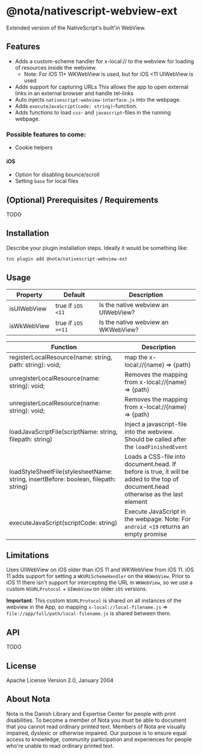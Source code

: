 # @nota/nativescript-webview-ext

Extended version of the NativeScript's built'in WebView.

## Features
* Adds a custom-scheme handler for x-local:// to the webview for loading of resources inside the webview.
    * Note: For iOS 11+ WKWebView is used, but for iOS <11 UIWebView is used
* Adds support for capturing URLs This allows the app to open external links in an external browser and handle tel-links
* Auto injects `nativescript-webview-interface.js` into the webpage.
* Adds `executeJavaScript(code: string)`-function.
* Adds functions to load `css`- and `javascript`-files in the running webpage.

### Possible features to come:

* Cookie helpers

#### iOS
* Option for disabling bounce/scroll
* Setting `base` for local files

## (Optional) Prerequisites / Requirements

TODO

## Installation

Describe your plugin installation steps. Ideally it would be something like:

```bash
tns plugin add @nota/nativescript-webview-ext
```

## Usage

| Property | Default | Description |
| --- | --- | --- |
| isUIWebView | true if `iOS <11` | Is the native webview an UIWebView? |
| isWkWebView | true if `iOS >=11` | Is the native webview an WKWebView? |

| Function | Description |
| --- | --- |
| registerLocalResource(name: string, path: string): void; | map the x-local://{name} => {path} |
| unregisterLocalResource(name: string): void; | Removes the mapping from x-local://{name} => {path} |
| unregisterLocalResource(name: string): void; | Removes the mapping from x-local://{name} => {path} |
| loadJavaScriptFile(scriptName: string, filepath: string) | Inject a javascript-file into the webview. Should be called after the `loadFinishedEvent` |
| loadStyleSheetFile(stylesheetName: string, insertBefore: boolean, filepath: string) | Loads a CSS-file into document.head. If before is true, it will be added to the top of document.head otherwise as the last element |
| executeJavaScript(scriptCode: string) | Execute JavaScript in the webpage. Note: For `android <19` returns an empty promise |

## Limitations

Uses UIWebView on iOS older than iOS 11 and WKWebView from iOS 11.
iOS 11 adds support for setting a `WKURLSchemeHandler` on the `WKWebView`.
Prior to iOS 11 there isn't support for intercepting the URL in `WKWebView`,
so we use a custom `NSURLProtocol` + `UIWebView` on older `iOS` versions.

**Important**: This custom `NSURLProtocol` is shared on all instances of the webview in the App, so mapping `x-local://local-filename.js` => `file://app/full/path/local-filename.js` is shared between them.

## API

TODO

## License

Apache License Version 2.0, January 2004

## About Nota

Nota is the Danish Library and Expertise Center for people with print disabilities.
To become a member of Nota you must be able to document that you cannot read ordinary printed text. Members of Nota are visually impaired, dyslexic or otherwise impaired.
Our purpose is to ensure equal access to knowledge, community participation and experiences for people who're unable to read ordinary printed text.
